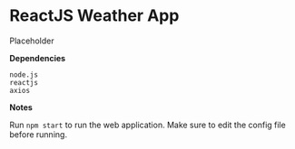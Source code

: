 # ReactJS Weather App
Placeholder

**Dependencies**
```
node.js
reactjs
axios
```

**Notes**

Run ```npm start``` to run the web application. Make sure to edit the config file before running.
